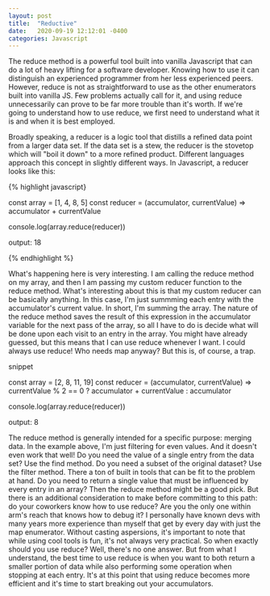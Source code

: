 ```yaml
---
layout: post
title:  "Reductive"
date:   2020-09-19 12:12:01 -0400
categories: Javascript
---
```

The reduce method is a powerful tool built into vanilla Javascript that can do a lot of heavy lifting for a software developer. Knowing how to use it can distinguish an experienced programmer from her less experienced peers. However, reduce is not as straightforward to use  as the other enumerators built into vanilla JS. Few problems actually call for it, and using reduce unnecessarily can prove to be far more trouble than it's worth. If we're going to understand how to use reduce, we first need to understand what it is and when it is best employed. 

Broadly speaking, a reducer is a logic tool that distills a refined data point from a larger data set. If the data set is a stew, the reducer is the stovetop which will "boil it down" to a more refined product. Different languages approach this concept in slightly different ways. In Javascript, a reducer looks like this:

{% highlight javascript}	

const array = [1, 4, 8, 5]
const reducer = (accumulator, currentValue) => accumulator + currentValue

console.log(array.reduce(reducer))

output: 18

{% endhighlight %}

What's happening here is very interesting. I am calling the reduce method on my array, and then I am passing my custom reducer function to the reduce method. What's interesting about this is that my custom reducer can be basically anything. In this case, I'm just summming each entry with the accumulator's current value. In short, I'm summing the array. The nature of the reduce method saves the result of this expression in the accumulator variable for the next pass of the array, so all I have to do is decide what will be done upon each visit to an entry in the array. You might have already guessed, but this means that I can use reduce whenever I want. I could always use reduce! Who needs map anyway? But this is, of course, a trap.

snippet


const array = [2, 8, 11, 19]
const reducer = (accumulator, currentValue) =>  currentValue % 2 == 0 ? accumulator + currentValue : accumulator

console.log(array.reduce(reducer))

output: 8

The reduce method is generally intended for a specific purpose: merging data. In the example above, I'm just filtering for even values. And it doesn't even work that well! Do you need the value of a single entry from the data set? Use the find method. Do you need a subset of the original dataset? Use the filter method. There a ton of built in tools that can be fit to the problem at hand. Do you need to return a single value that must be influenced by every entry in an array? Then the reduce method might be a good pick. But there is an additional consideration to make before committing to this path: do your coworkers know how to use reduce? Are you the only one within arm's reach that knows how to debug it? I personally have known devs with many years more experience than myself that get by every day with just the map enumerator. Without casting aspersions, it's important to note that while using cool tools is fun, it's not always very practical. So when exactly should you use reduce? Well, there's no one answer. But from what I understand, the best time to use reduce is when you want to both return a smaller portion of data while also performing some operation when stopping at each entry. It's at this point that using reduce becomes more efficient and it's time to start breaking out your accumulators.
